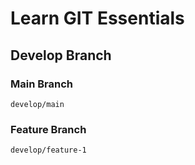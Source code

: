 # Learn GIT Essentials

## Develop Branch
### Main Branch
`develop/main`

### Feature Branch
`develop/feature-1`